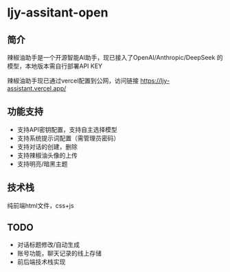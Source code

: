 # ljy-assitant-open

## 简介
辣椒油助手是一个开源智能AI助手，现已接入了OpenAI/Anthropic/DeepSeek 的模型，本地版本需自行部署API KEY

辣椒油助手现已通过vercel配置到公网，访问链接 https://ljy-assistant.vercel.app/

## 功能支持
- 支持API密钥配置，支持自主选择模型
- 支持系统提示词配置（需管理员密码）
- 支持对话的创建，删除
- 支持辣椒油头像的上传
- 支持明亮/暗黑主题

## 技术栈
纯前端html文件，css+js

## TODO
- 对话标题修改/自动生成
- 账号功能，聊天记录的线上存储
- 前后端技术栈实现

